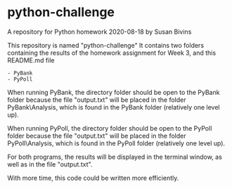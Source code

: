 # python-challenge
A repository for Python homework 2020-08-18 by Susan Bivins

This repository is named "python-challenge"
It contains two folders containing the results of the homework assignment for Week 3, and this README.md file

    - PyBank
    - PyPoll

When running PyBank, the directory folder should be open to the PyBank folder because the file "output.txt" will be placed in the folder PyBank\Analysis, which is found in the PyBank folder (relatively one level up).

When running PyPoll, the directory folder should be open to the PyPoll folder because the file "output.txt" will be placed in the folder PyPoll\Analysis, which is found in the PyPoll folder (relatively one level up).

For both programs, the results will be displayed in the terminal window, as well as in the file "output.txt".

With more time, this code could be written more efficiently.